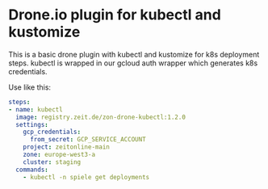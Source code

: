 # Drone.io plugin for kubectl and kustomize

This is a basic drone plugin with kubectl and kustomize for k8s deployment steps.
kubectl is wrapped in our gcloud auth wrapper which generates k8s credentials.

Use like this:

```yaml
steps:
- name: kubectl
  image: registry.zeit.de/zon-drone-kubectl:1.2.0
  settings:
    gcp_credentials:
      from_secret: GCP_SERVICE_ACCOUNT
    project: zeitonline-main
    zone: europe-west3-a
    cluster: staging
  commands:
    - kubectl -n spiele get deployments
```

